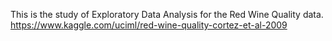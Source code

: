 This is the study of Exploratory Data Analysis for the Red Wine Quality data.
https://www.kaggle.com/uciml/red-wine-quality-cortez-et-al-2009
